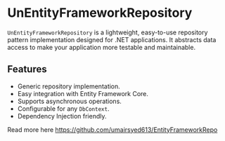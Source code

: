 ﻿# UnEntityFrameworkRepository
`UnEntityFrameworkRepository` is a lightweight, easy-to-use repository pattern implementation designed for .NET applications. It abstracts data access to make your application more testable and maintainable.

## Features

- Generic repository implementation.
- Easy integration with Entity Framework Core.
- Supports asynchronous operations.
- Configurable for any `DbContext`.
- Dependency Injection friendly.

Read more here https://github.com/umairsyed613/EntityFrameworkRepo